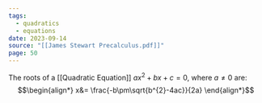 ```yaml
---
tags:
  - quadratics
  - equations
date: 2023-09-14
source: "[[James Stewart Precalculus.pdf]]"
page: 50
---
```

The roots of a [[Quadratic Equation]] $ax^{2}+bx+c= 0$, where $a\ne0$ are:
$$\begin{align*}
x&= \frac{-b\pm\sqrt{b^{2}-4ac}}{2a}
\end{align*}$$
